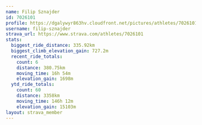 ```yaml
---
name: Filip Sznajder
id: 7026101
profile: https://dgalywyr863hv.cloudfront.net/pictures/athletes/7026101/2123836/19/large.jpg
username: filip-sznajder
strava_url: https://www.strava.com/athletes/7026101
stats:
  biggest_ride_distance: 335.92km
  biggest_climb_elevation_gain: 727.2m
  recent_ride_totals:
    count: 6
    distance: 380.75km
    moving_time: 16h 54m
    elevation_gain: 1698m
  ytd_ride_totals:
    count: 60
    distance: 3358km
    moving_time: 146h 12m
    elevation_gain: 15103m
layout: strava_member
--- 
```

